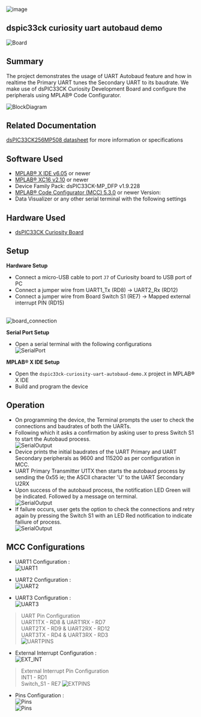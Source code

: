 ![image](images/microchip.jpg) 

## dspic33ck curiosity uart autobaud demo

![Board](images/board.jpg)

## Summary

The project demonstrates the usage of UART Autobaud feature and how in realtime the Primary UART tunes the Secondary UART to its baudrate.
We make use of dsPIC33CK Curiosity Development Board and configure the peripherals using MPLAB® Code Configurator.

![BlockDiagram](images/block_diagram.gif)

## Related Documentation

[dsPIC33CK256MP508 datasheet](https://www.microchip.com/dsPIC33CK256MP508) for more information or specifications

## Software Used 
- [MPLAB® X IDE v6.05](https://www.microchip.com/mplabx) or newer
- [MPLAB® XC16 v2.10](https://www.microchip.com/xc16) or newer
- Device Family Pack: dsPIC33CK-MP_DFP v1.9.228
- [MPLAB® Code Configurator (MCC) 5.3.0](https://www.microchip.com/mcc) or newer Version: 
- Data Visualizer or any other serial terminal with the following settings


## Hardware Used
- [dsPIC33CK Curiosity Board](https://www.microchip.com/dm330030)

## Setup
**Hardware Setup**
- Connect a micro-USB cable to port `J7` of Curiosity board to USB port of PC
- Connect a jumper wire from UART1_Tx (RD8) -> UART2_Rx (RD12)
- Connect a jumper wire from Board Switch S1 (RE7) -> Mapped external interrupt PIN (RD15)<br>

<br>![board_connection](images/board_connections.jpg)

**Serial Port Setup**
- Open a serial terminal with the following configurations  
![SerialPort](images/terminal_configs.png)

**MPLAB® X IDE Setup**
- Open the `dspic33ck-curiosity-uart-autobaud-demo.X` project in MPLAB® X IDE
- Build and program the device

## Operation
- On programming the device, the Terminal prompts the user to check the connections and baudrates of both the UARTs.
- Following which it asks a confirmation by asking user to press Switch S1 to start the Autobaud process.<br>
![SerialOutput](images/terminal.png) <br> 
- Device prints the initial baudrates of the UART Primary and UART Secondary peripherals as 9600 and 115200 as per configuration in MCC.
- UART Primary Transmitter U1TX then starts the autobaud process by sending the 0x55 ie; the ASCII character 'U' to the UART Secondary U2RX
- Upon success of the autobaud process, the notification LED Green will be indicated. Followed by a message on terminal. <br>
![SerialOutput](images/terminal_autobaud_success.png) <br> 
- If failure occurs, user gets the option to check the connections and retry again by pressing the Switch S1 with an LED Red notification to indicate failiure of process.<br>
![SerialOutput](images/terminal_failure_retry.png) <br> 



## MCC Configurations
- UART1 Configuration : <br>
![UART1](images/uart_primary_config.png)

- UART2 Configuration : <br>
![UART2](images/uart_secondary_config.png)<br>
- UART3 Configuration : <br>
![UART3](images/uart_print_config.png)<br>
 > UART Pin Configuration <br>
 UART1TX - RD8 & UART1RX - RD7<br>
 UART2TX - RD9 & UART2RX - RD12<br>
 UART3TX - RD4 & UART3RX - RD3<br>
 ![UARTPINS](images/uart_pin_config.png)

- External Interrupt Configuration : <br>
![EXT_INT](images/ext_int_config.png)
 > External Interrupt Pin Configuration <br>
 INT1 - RD1<br>
 Switch_S1 - RE7
 ![EXTPINS](images/external_interrupt_pins.png)


- Pins Configuration : <br>
![Pins](images/pin_grid_view.png)<br>
![Pins](images/pins_config.png)


